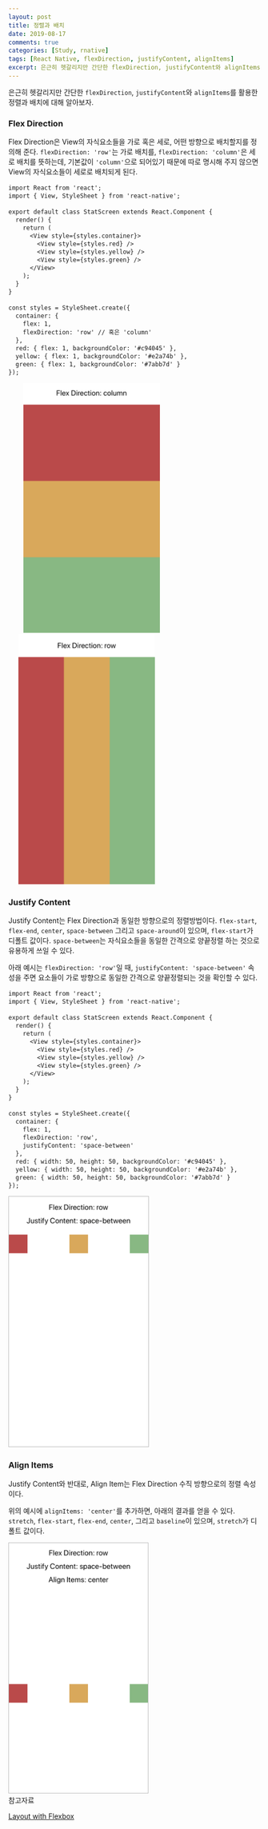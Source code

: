 ```yaml
---
layout: post
title: 정렬과 배치
date: 2019-08-17
comments: true
categories: [Study, rnative]
tags: [React Native, flexDirection, justifyContent, alignItems]
excerpt: 은근히 헷갈리지만 간단한 flexDirection, justifyContent와 alignItems를 활용한 정렬과 배치에 대해 알아보자.
---
```


은근히 헷갈리지만 간단한 `flexDirection`, `justifyContent`와 `alignItems`를 활용한 정렬과 배치에 대해 알아보자.

### Flex Direction

Flex Direction은 View의 자식요소들을 가로 혹은 세로, 어떤 방향으로 배치할지를 정의해 준다.
`flexDirection: 'row'`는 가로 배치를, `flexDirection: 'column'`은 세로 배치를 뜻하는데, 기본값이 `'column'`으로 되어있기 때문에 따로 명시해 주지 않으면 View의 자식요소들이 세로로 배치되게 된다.

```react
import React from 'react';
import { View, StyleSheet } from 'react-native';

export default class StatScreen extends React.Component {
  render() {
    return (
      <View style={styles.container}>
        <View style={styles.red} />
        <View style={styles.yellow} />
        <View style={styles.green} />
      </View>
    );
  }
}

const styles = StyleSheet.create({
  container: {
    flex: 1,
    flexDirection: 'row' // 혹은 'column'
  },
  red: { flex: 1, backgroundColor: '#c94045' },
  yellow: { flex: 1, backgroundColor: '#e2a74b' },
  green: { flex: 1, backgroundColor: '#7abb7d' }
});
```

<div>

<span style="padding: 0px 30px">
<img src="/images/flexDirection-column.png" alt="flexDirection-column" height="500em"></span>
<span style="padding: 0px 20px">
<img src="/images/flexDirection-row.png" alt="flexDirection-row" height="500em"></span>

</div>

### Justify Content

Justify Content는 Flex Direction과 동일한 방향으로의 정렬방법이다. `flex-start`, `flex-end`, `center`, `space-between` 그리고 `space-around`이 있으며, `flex-start`가 디폴트 값이다. `space-between`는 자식요소들을 동일한 간격으로 양끝정렬 하는 것으로 유용하게 쓰일 수 있다.

아래 예시는 `flexDirection: 'row'`일 때, `justifyContent: 'space-between'` 속성을 주면 요소들이 가로 방향으로 동일한 간격으로 양끝정렬되는 것을 확인할 수 있다.

```react
import React from 'react';
import { View, StyleSheet } from 'react-native';

export default class StatScreen extends React.Component {
  render() {
    return (
      <View style={styles.container}>
        <View style={styles.red} />
        <View style={styles.yellow} />
        <View style={styles.green} />
      </View>
    );
  }
}

const styles = StyleSheet.create({
  container: {
    flex: 1,
    flexDirection: 'row',
    justifyContent: 'space-between'
  },
  red: { width: 50, height: 50, backgroundColor: '#c94045' },
  yellow: { width: 50, height: 50, backgroundColor: '#e2a74b' },
  green: { width: 50, height: 50, backgroundColor: '#7abb7d' }
});
```

<img src="/images/justifyContent-spaceBetween.png" alt="justifyContent-spaceBetween" height="500em" style="border:1px solid #bcbcbc">

### Align Items

Justify Content와 반대로, Align Item는 Flex Direction 수직 방향으로의 정렬 속성이다.

위의 예시에 `alignItems: 'center'`를 추가하면, 아래의 결과를 얻을 수 있다. `stretch`, `flex-start`, `flex-end`, `center`, 그리고 `baseline`이 있으며, `stretch`가 디폴트 값이다.

<img src="/images/alignItems-center.png" alt="alignItems-center" height="500em" style="border:1px solid #bcbcbc">

<br>
<span class="reference">참고자료</span>

[Layout with Flexbox](https://facebook.github.io/react-native/docs/flexbox)

